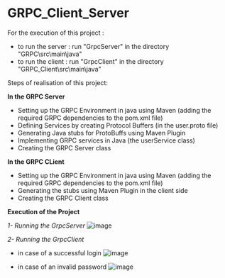 # GRPC_Client_Server

For the execution of this project : 
* to run the server : run "GrpcServer" in the directory "GRPC\src\main\java"
* to run the client : run "GrpcClient" in the directory "GRPC_Client\src\main\java"

Steps of realisation of this project:

**In the GRPC Server**
* Setting up the GRPC Environment in java using Maven (adding the required GRPC dependencies to the pom.xml file)
* Defining Services by creating Protocol Buffers (in the user.proto file)
* Generating Java stubs for ProtoBuffs using Maven Plugin
* Implementing GRPC services in Java (the userService class)
* Creating the GRPC Server class

**In the GRPC CLient**
* Setting up the GRPC Environment in java using Maven (adding the required GRPC dependencies to the pom.xml file)
* Generating the stubs using Maven Plugin in the client side
* Creating the GRPC Client class


**Execution of the Project**

*1- Running the GrpcServer*
![image](https://github.com/jazz-codes/GRPC_Client_Server/assets/152726047/dc9a9615-c709-45c3-9eca-93b196561947)

*2- Running the GrpcClient*
* in case of a successful login
![image](https://github.com/jazz-codes/GRPC_Client_Server/assets/152726047/d8f4a525-022d-4592-a08d-772da651d1c8)

* in case of an invalid password
![image](https://github.com/jazz-codes/GRPC_Client_Server/assets/152726047/aa94523c-dcf9-4603-b91a-615e933cadb0)


